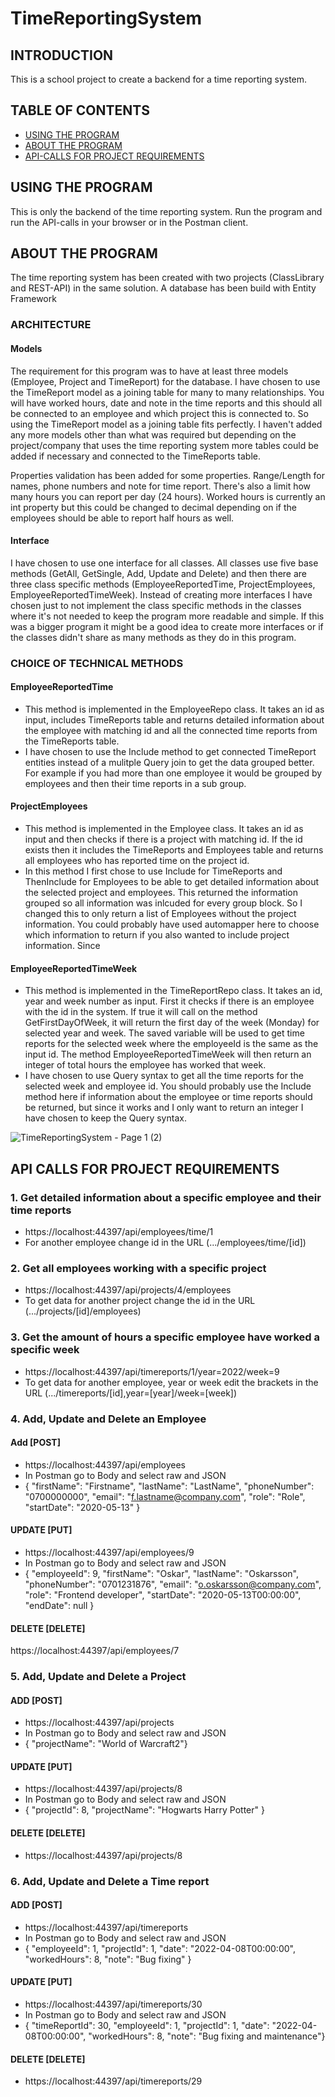 # TimeReportingSystem

## INTRODUCTION
This is a school project to create a backend for a time reporting system.

## TABLE OF CONTENTS
* [USING THE PROGRAM](#USING-THE-PROGRAM)
* [ABOUT THE PROGRAM](#ABOUT-THE-PROGRAM)
* [API-CALLS FOR PROJECT REQUIREMENTS](#API-CALLS-FOR-PROJECT-REQUIREMENTS)

## USING THE PROGRAM
This is only the backend of the time reporting system. Run the program and run the API-calls in your browser or in the Postman client.

## ABOUT THE PROGRAM
The time reporting system has been created with two projects (ClassLibrary and REST-API) in the same solution. A database has been build with Entity Framework

### ARCHITECTURE

#### Models
The requirement for this program was to have at least three models (Employee, Project and TimeReport) for the database. I have chosen to use the TimeReport model as a joining table for many to many relationships. You will have worked hours, date and note in the time reports and this should all be connected to an employee and which project this is connected to. So using the TimeReport model as a joining table fits perfectly. I haven't added any more models other than what was required but depending on the project/company that uses the time reporting system more tables could be added if necessary and connected to the TimeReports table.

Properties validation has been added for some properties. Range/Length for names, phone numbers and note for time report. There's also a limit how many hours you can report per day (24 hours). Worked hours is currently an int property but this could be changed to decimal depending on if the employees should be able to report half hours as well. 

#### Interface
I have chosen to use one interface for all classes. All classes use five base methods (GetAll, GetSingle, Add, Update and Delete) and then there are three class specific methods (EmployeeReportedTime, ProjectEmployees, EmployeeReportedTimeWeek). Instead of creating more interfaces I have chosen just to not implement the class specific methods in the classes where it's not needed to keep the program more readable and simple. If this was a bigger program it might be a good idea to create more interfaces or if the classes didn't share as many methods as they do in this program.

### CHOICE OF TECHNICAL METHODS

#### EmployeeReportedTime
- This method is implemented in the EmployeeRepo class. It takes an id as input, includes TimeReports table and returns detailed information about the employee with matching id and all the connected time reports from the TimeReports table.
- I have chosen to use the Include method to get connected TimeReport entities instead of a mulitple Query join to get the data grouped better. For example if you had more than one employee it would be grouped by employees and then their time reports in a sub group.

#### ProjectEmployees
- This method is implemented in the Employee class. It takes an id as input and then checks if there is a project with matching id. If the id exists then it includes the TimeReports and Employees table and returns all employees who has reported time on the project id. 
- In this method I first chose to use Include for TimeReports and ThenInclude for Employees to be able to get detailed information about the selected project and employees. This returned the information grouped so all information was inlcuded for every group block. So I changed this to only return a list of Employees without the project information. You could probably have used automapper here to choose which information to return if you also wanted to include project information. Since 

#### EmployeeReportedTimeWeek
- This method is implemented in the TimeReportRepo class. It takes an id, year and week number as input. First it checks if there is an employee with the id in the system. If true it will call on the method GetFirstDayOfWeek, it will return the first day of the week (Monday) for selected year and week. The saved variable will be used to get time reports for the selected week where the employeeId is the same as the input id. The method EmployeeReportedTimeWeek will then return an integer of total hours the employee has worked that week. 
- I have chosen to use Query syntax to get all the time reports for the selected week and employee id. You should probably use the Include method here if information about the employee or time reports should be returned, but since it works and I only want to return an integer I have chosen to keep the Query syntax.

![TimeReportingSystem - Page 1 (2)](https://user-images.githubusercontent.com/91311233/162448745-e75a74f4-44db-426b-88c7-0c8239f33057.png)

## API CALLS FOR PROJECT REQUIREMENTS
### 1. Get detailed information about a specific employee and their time reports
- https://localhost:44397/api/employees/time/1
- For another employee change id in the URL (.../employees/time/[id])

### 2. Get all employees working with a specific project
- https://localhost:44397/api/projects/4/employees
- To get data for another project change the id in the URL (.../projects/[id]/employees)

### 3. Get the amount of hours a specific employee have worked a specific week
- https://localhost:44397/api/timereports/1/year=2022/week=9
- To get data for another employee, year or week edit the brackets in the URL (.../timereports/[id],year=[year]/week=[week])

### 4. Add, Update and Delete an Employee
#### Add [POST]
- https://localhost:44397/api/employees
- In Postman go to Body and select raw and JSON
- {    "firstName": "Firstname", 
"lastName": "LastName",
"phoneNumber": "0700000000",
"email": "f.lastname@company.com",
"role": "Role",
"startDate": "2020-05-13"
 }
 
#### UPDATE [PUT]
- https://localhost:44397/api/employees/9
- In Postman go to Body and select raw and JSON
- {    "employeeId": 9,
    "firstName": "Oskar",
    "lastName": "Oskarsson",
    "phoneNumber": "0701231876",
    "email": "o.oskarsson@company.com",
    "role": "Frontend developer",
    "startDate": "2020-05-13T00:00:00",
    "endDate": null
}

#### DELETE [DELETE]
https://localhost:44397/api/employees/7

### 5. Add, Update and Delete a Project
#### ADD [POST]
- https://localhost:44397/api/projects
- In Postman go to Body and select raw and JSON
- {        "projectName": "World of Warcraft2"}
#### UPDATE [PUT]
- https://localhost:44397/api/projects/8
- In Postman go to Body and select raw and JSON
- {        "projectId": 8,        "projectName": "Hogwarts Harry Potter"    }
#### DELETE [DELETE]
- https://localhost:44397/api/projects/8

### 6. Add, Update and Delete a Time report
#### ADD [POST]
- https://localhost:44397/api/timereports
- In Postman go to Body and select raw and JSON
- {     "employeeId": 1,
        "projectId": 1,
        "date": "2022-04-08T00:00:00",
        "workedHours": 8,
        "note": "Bug fixing"    }
#### UPDATE [PUT]
- https://localhost:44397/api/timereports/30
- In Postman go to Body and select raw and JSON
- {    "timeReportId": 30,
    "employeeId": 1,
    "projectId": 1,
    "date": "2022-04-08T00:00:00",
    "workedHours": 8,
    "note": "Bug fixing and maintenance"}
#### DELETE [DELETE]
- https://localhost:44397/api/timereports/29



